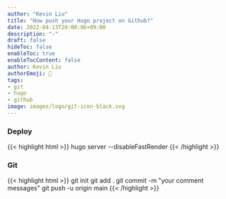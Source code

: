 ```yaml
---
author: "Kevin Liu"
title: "How push your Hugo project on Github?"
date: 2022-04-13T20:08:06+09:00
description: "-"
draft: false
hideToc: false
enableToc: true
enableTocContent: false
author: Kevin Liu
authorEmoji: 👻
tags: 
- git
- hugo
- github
image: images/logo/git-icon-black.svg
---
```


### Deploy

{{< highlight html >}}
hugo server --disableFastRender
{{< /highlight >}}

### Git

{{< highlight html >}}
git init
git add .
git commit -m "your comment messages"
git push -u origin main
{{< /highlight >}}


